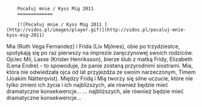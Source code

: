 
        Pocałuj mnie / Kyss Mig 2011 
        =============
        
        [![Pocałuj mnie / Kyss Mig 2011 ](http://vidos.pl/images/player.gif)](http://vidos.pl/pocaluj-mnie-kyss-mig-2011)
        
        
 Mia (Ruth Vega Fernandez) i Frida (Liv Mjönes), obie po trzydziestce, spotykają się po raz pierwszy na imprezie zaręczynowej swoich rodziców. Ojciec Mii, Lasse (Krister Henriksson), bierze ślub z matką Fridy, Elizabeth (Lena Endre) - to spowoduje, że panie zostaną przyrodnimi siostrami. Mia, która nie odwiedzała ojca od lat przyjeżdża ze swoim narzeczonym, Timem (Joakim Nätterqvist). Między Fridą i Mią tworzy się silne uczucie, które nie tylko zmieni ich życia i ich najbliższych, ale również będzie mieć dramatyczne konsekwencje...  ... najbliższych, ale również będzie mieć dramatyczne konsekwencje...
    